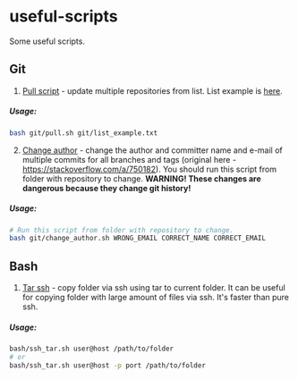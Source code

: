 # useful-scripts

Some useful scripts.

## Git

1. [Pull script](git/pull.sh) - update multiple repositories from list. List example is [here](git/list_example.txt).

##### Usage:

``` bash
bash git/pull.sh git/list_example.txt

```

2. [Change author](git/change_author.sh) - change the author and committer name and e-mail of multiple commits for all branches and tags (original here - https://stackoverflow.com/a/750182). You should run this script from folder with repository to change. **WARNING! These changes are dangerous because they change git history!**

##### Usage:

``` bash
# Run this script from folder with repository to change.
bash git/change_author.sh WRONG_EMAIL CORRECT_NAME CORRECT_EMAIL
```

## Bash

1. [Tar ssh](bash/ssh_tar.sh) - copy folder via ssh using tar to current folder. It can be useful for copying folder with large amount of files via ssh. It's faster than pure ssh.

##### Usage:

``` bash
bash/ssh_tar.sh user@host /path/to/folder
# or 
bash/ssh_tar.sh user@host -p port /path/to/folder
```

